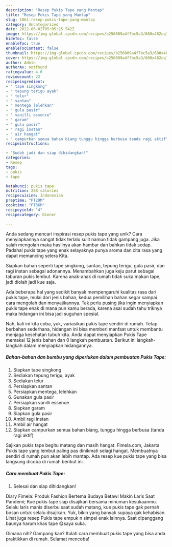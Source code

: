 ```yaml
---
description: "Resep Pukis Tape yang Mantap"
title: "Resep Pukis Tape yang Mantap"
slug: 1061-resep-pukis-tape-yang-mantap
category: Uncategorized
date: 2022-06-02T05:05:25.542Z
image: https://img-global.cpcdn.com/recipes/b256809a4f7bc5a3/680x482cq70/pukis-tape-foto-resep-utama.jpg
hideToc: false
enableToc: true
enableTocContent: false
thumbnail: https://img-global.cpcdn.com/recipes/b256809a4f7bc5a3/680x482cq70/pukis-tape-foto-resep-utama.jpg
cover: https://img-global.cpcdn.com/recipes/b256809a4f7bc5a3/680x482cq70/pukis-tape-foto-resep-utama.jpg
author: Admin
authorAv: notfound
ratingvalue: 4.6
reviewcount: 22
recipeingredient:
- " tape singkong"
- " tepung terigu ayak"
- " telur"
- " santan"
- " mentega lelehkan"
- " gula pasir"
- " vanilli essence"
- " garam"
- " gula pasir"
- " ragi instan"
- " air hangat"
- " campurkan semua bahan biang tunggu hingga berbusa tanda ragi aktif"
recipeinstructions:

- "Sudah jadi dan siap dihidangkan!"
categories:
- Resep
tags:
- pukis
- tape

katakunci: pukis tape 
nutrition: 288 calories
recipecuisine: Indonesian
preptime: "PT29M"
cooktime: "PT36M"
recipeyield: "4"
recipecategory: Dinner

---
```





Anda sedang mencari inspirasi resep pukis tape yang unik? Cara menyiapkannya sangat tidak terlalu sulit namun tidak gampang juga. Jika salah mengolah maka hasilnya akan hambar dan bahkan tidak sedap. Padahal pukis tape yang enak selayaknya punya aroma dan cita rasa yang dapat memancing selera Kita.





Siapkan bahan seperti tape singkong, santan, tepung terigu, gula pasir, dan ragi instan sebagai adonannya. Menambahkan juga keju parut sebagai taburan pukis lembut. Karena anak-anak di rumah tidak suka makan tape, jadi diolah jadi kue saja.

Ada beberapa hal yang sedikit banyak mempengaruhi kualitas rasa dari pukis tape, mulai dari jenis bahan, kedua pemilihan bahan segar sampai cara mengolah dan menyajikannya. Tak perlu pusing jika ingin menyiapkan pukis tape enak di mana pun kamu berada, karena asal sudah tahu triknya maka hidangan ini bisa jadi suguhan spesial.






Nah, kali ini kita coba, yuk, variasikan pukis tape sendiri di rumah. Tetap berbahan sederhana, hidangan ini bisa memberi manfaat untuk membantu menjaga kesehatan tubuh kita. Anda dapat menyiapkan Pukis Tape memakai 12 jenis bahan dan 0 langkah pembuatan. Berikut ini langkah-langkah dalam menyiapkan hidangannya.

<!--inarticleads1-->

##### Bahan-bahan dan bumbu yang diperlukan dalam pembuatan Pukis Tape:

1. Siapkan  tape singkong
1. Sediakan  tepung terigu, ayak
1. Sediakan  telur
1. Persiapkan  santan
1. Persiapkan  mentega, lelehkan
1. Gunakan  gula pasir
1. Persiapkan  vanilli essence
1. Siapkan  garam
1. Siapkan  gula pasir
1. Ambil  ragi instan
1. Ambil  air hangat
1. Siapkan  campurkan semua bahan biang, tunggu hingga berbusa (tanda ragi aktif)


Sajikan pukis tape begitu matang dan masih hangat. Fimela.com, Jakarta Pukis tape yang lembut paling pas dinikmati selagi hangat. Membuatnya sendiri di rumah pun akan lebih mantap. Ada resep kue pukis tape yang bisa langsung dicoba di rumah berikut ini. 

<!--inarticleads2-->

##### Cara membuat Pukis Tape:


1. Selesai dan siap dihidangkan!

Diary Fimela: Produk Fashion Bertema Budaya Betawi Makin Laris Saat Pandemi; Kue pukis tape siap disajikan bersama minuman kesukaanmu. Selalu laris manis diserbu saat sudah matang, kue pukis tape gak pernah bosan untuk selalu disajikan. Yuk, bikin yang banyak supaya gak kehabisan. Lihat juga resep Pukis tape empuk n simpel enak lainnya. Saat dipanggang baunya harum khas tape 😋saya suka. 

Gimana nih? Gampang kan? Itulah cara membuat pukis tape yang bisa anda praktikkan di rumah. Selamat mencoba!
